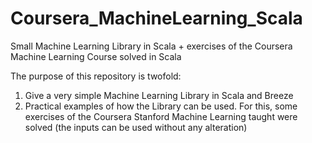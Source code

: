 # Coursera_MachineLearning_Scala
Small Machine Learning Library in Scala + exercises of the Coursera Machine Learning Course solved in Scala

The purpose of this repository is twofold:

1. Give a very simple Machine Learning Library in Scala and Breeze
2. Practical examples of how the Library can be used. For this, some exercises of the Coursera Stanford Machine Learning taught were solved (the inputs can be used without any alteration)

